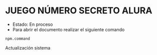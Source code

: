 <h1>JUEGO NÚMERO SECRETO ALURA</h1>

- Estado: En proceso
- Para abrir el documento realizar el siguiente comando

```npm.command```

Actualización sistema
